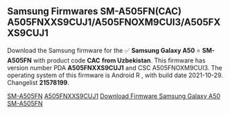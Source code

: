 <h2>Samsung Firmwares SM-A505FN(CAC) A505FNXXS9CUJ1/A505FNOXM9CUI3/A505FXXS9CUJ1</h2>
Download the Samsung firmware for the ✅ <strong>Samsung Galaxy A50 </strong> ⭐ <strong>SM-A505FN</strong> with product code <strong>CAC</strong> <strong> from Uzbekistan</strong>. This firmware has version number PDA <strong>A505FNXXS9CUJ1</strong> and CSC A505FNOXM9CUI3. The operating system of this firmware is Android R , with build date 2021-10-29. Changelist <strong>21578199</strong>.


[SM-A505FN](https://samfirm.shop/samsung/model/SM-A505FN)
[A505FNXXS9CUJ1](https://samfirm.shop/samsung/pda/A505FNXXS9CUJ1)
[Download Firmware Samsung Galaxy A50 SM-A505FN](https://samfirm.shop/samsung/firmware/469584)
